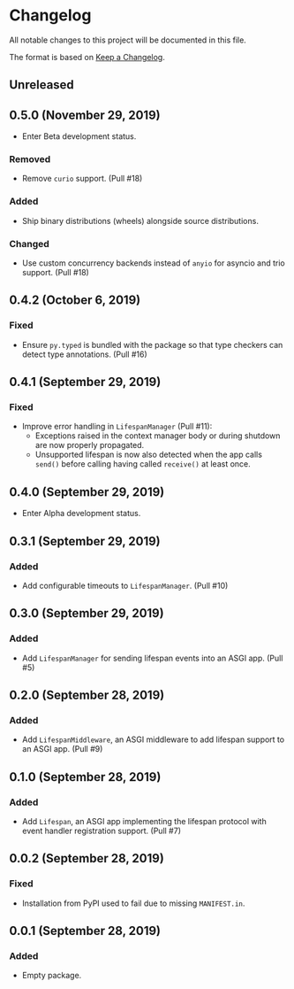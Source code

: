 # Changelog

All notable changes to this project will be documented in this file.

The format is based on [Keep a Changelog](https://keepachangelog.com/en/1.0.0/).

## Unreleased

## 0.5.0 (November 29, 2019)

- Enter Beta development status.

### Removed

- Remove `curio` support. (Pull #18)

### Added

- Ship binary distributions (wheels) alongside source distributions.

### Changed

- Use custom concurrency backends instead of `anyio` for asyncio and trio support. (Pull #18)

## 0.4.2 (October 6, 2019)

### Fixed

- Ensure `py.typed` is bundled with the package so that type checkers can detect type annotations. (Pull #16)

## 0.4.1 (September 29, 2019)

### Fixed

- Improve error handling in `LifespanManager` (Pull #11):
  - Exceptions raised in the context manager body or during shutdown are now properly propagated.
  - Unsupported lifespan is now also detected when the app calls `send()` before calling having called `receive()` at least once.

## 0.4.0 (September 29, 2019)

- Enter Alpha development status.

## 0.3.1 (September 29, 2019)

### Added

- Add configurable timeouts to `LifespanManager`. (Pull #10)

## 0.3.0 (September 29, 2019)

### Added

- Add `LifespanManager` for sending lifespan events into an ASGI app. (Pull #5)

## 0.2.0 (September 28, 2019)

### Added

- Add `LifespanMiddleware`, an ASGI middleware to add lifespan support to an ASGI app. (Pull #9)

## 0.1.0 (September 28, 2019)

### Added

- Add `Lifespan`, an ASGI app implementing the lifespan protocol with event handler registration support. (Pull #7)

## 0.0.2 (September 28, 2019)

### Fixed

- Installation from PyPI used to fail due to missing `MANIFEST.in`.

## 0.0.1 (September 28, 2019)

### Added

- Empty package.
